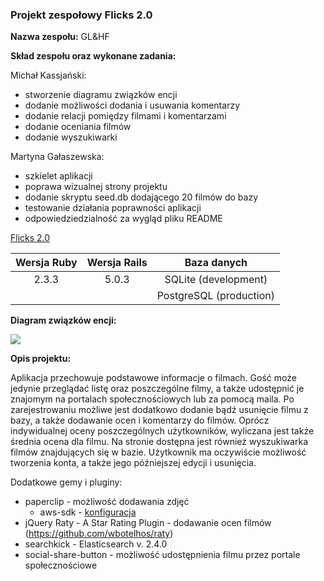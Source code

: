 ### Projekt zespołowy Flicks 2.0

 **Nazwa zespołu:** GL&HF

**Skład zespołu oraz wykonane zadania:**

Michał Kassjański:
* stworzenie diagramu związków encji
* dodanie możliwości dodania i usuwania komentarzy
* dodanie relacji pomiędzy filmami i komentarzami
* dodanie oceniania filmów
* dodanie wyszukiwarki

Martyna Gałaszewska:
* szkielet aplikacji
* poprawa wizualnej strony projektu
* dodanie skryptu seed.db dodającego 20 filmów do bazy
* testowanie działania poprawności aplikacji
* odpowiedziedzialność za wygląd pliku README

[Flicks 2.0](https://flicks2.herokuapp.com/)

| Wersja Ruby  | Wersja Rails | Baza danych  |
| :-------------: |:-------------:| :-----:|
|  2.3.3  | 5.0.3 | SQLite (development)|
|               |               |PostgreSQL (production)|

**Diagram związków encji:**

![](http://image.prntscr.com/image/7364d6809f164d2eb90578213b93fa53.png)

 **Opis projektu:**
 
Aplikacja przechowuje podstawowe informacje o filmach. Gość może jedynie przeglądać listę oraz poszczególne filmy, a także udostępnić je znajomym na portalach społecznościowych lub za pomocą maila. Po zarejestrowaniu możliwe jest dodatkowo dodanie bądź usunięcie filmu z bazy, a także dodawanie ocen i komentarzy do filmów. Oprócz indywidualnej oceny poszczególnych użytkowników, wyliczana jest także średnia ocena dla filmu. Na stronie dostępna jest również wyszukiwarka filmów znajdujących się w bazie. Użytkownik ma oczywiście możliwość tworzenia konta, a także jego późniejszej edycji i usunięcia.

Dodatkowe gemy i pluginy:
* paperclip - możliwość dodawania zdjęć
  * aws-sdk - [konfiguracja](https://github.com/mkassjanski/asi-egzamin/blob/master/config/environments/production.rb#L91)
* jQuery Raty - A Star Rating Plugin - dodawanie ocen filmów
    (https://github.com/wbotelhos/raty)
* searchkick - Elasticsearch v. 2.4.0
* social-share-button - możliwość udostępnienia filmu przez portale społecznościowe
